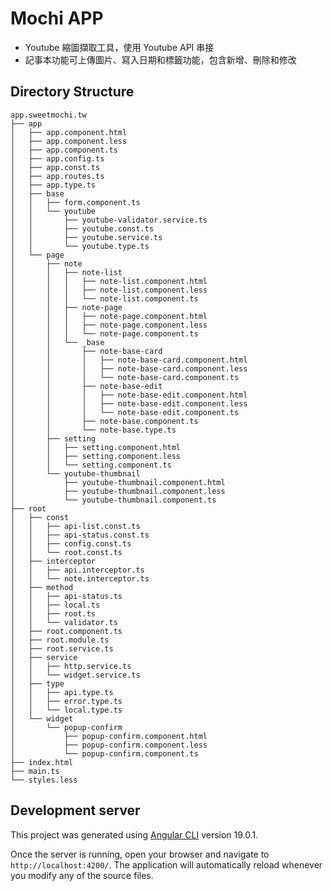 # Mochi APP

+ Youtube 縮圖擷取工具，使用 Youtube API 串接
+ 記事本功能可上傳圖片、寫入日期和標籤功能，包含新增、刪除和修改

## Directory Structure

```
app.sweetmochi.tw
├── app
│   ├── app.component.html
│   ├── app.component.less
│   ├── app.component.ts
│   ├── app.config.ts
│   ├── app.const.ts
│   ├── app.routes.ts
│   ├── app.type.ts
│   ├── base
│   │   ├── form.component.ts
│   │   └── youtube
│   │       ├── youtube-validator.service.ts
│   │       ├── youtube.const.ts
│   │       ├── youtube.service.ts
│   │       └── youtube.type.ts
│   └── page
│       ├── note
│       │   ├── note-list
│       │   │   ├── note-list.component.html
│       │   │   ├── note-list.component.less
│       │   │   └── note-list.component.ts
│       │   ├── note-page
│       │   │   ├── note-page.component.html
│       │   │   ├── note-page.component.less
│       │   │   └── note-page.component.ts
│       │   └── _base
│       │       ├── note-base-card
│       │       │   ├── note-base-card.component.html
│       │       │   ├── note-base-card.component.less
│       │       │   └── note-base-card.component.ts
│       │       ├── note-base-edit
│       │       │   ├── note-base-edit.component.html
│       │       │   ├── note-base-edit.component.less
│       │       │   └── note-base-edit.component.ts
│       │       ├── note-base.component.ts
│       │       └── note-base.type.ts
│       ├── setting
│       │   ├── setting.component.html
│       │   ├── setting.component.less
│       │   └── setting.component.ts
│       └── youtube-thumbnail
│           ├── youtube-thumbnail.component.html
│           ├── youtube-thumbnail.component.less
│           └── youtube-thumbnail.component.ts
├── root
│   ├── const
│   │   ├── api-list.const.ts
│   │   ├── api-status.const.ts
│   │   ├── config.const.ts
│   │   └── root.const.ts
│   ├── interceptor
│   │   ├── api.interceptor.ts
│   │   └── note.interceptor.ts
│   ├── method
│   │   ├── api-status.ts
│   │   ├── local.ts
│   │   ├── root.ts
│   │   └── validator.ts
│   ├── root.component.ts
│   ├── root.module.ts
│   ├── root.service.ts
│   ├── service
│   │   ├── http.service.ts
│   │   └── widget.service.ts
│   ├── type
│   │   ├── api.type.ts
│   │   ├── error.type.ts
│   │   └── local.type.ts
│   └── widget
│       └── popup-confirm
│           ├── popup-confirm.component.html
│           ├── popup-confirm.component.less
│           └── popup-confirm.component.ts
├── index.html
├── main.ts
└── styles.less
```

## Development server

This project was generated using [Angular CLI](https://github.com/angular/angular-cli) version 19.0.1.

Once the server is running, open your browser and navigate to `http://localhost:4200/`. The application will automatically reload whenever you modify any of the source files.
